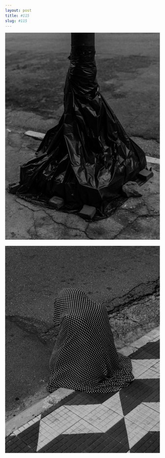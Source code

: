 ```yaml
---
layout: post
title: #115
slug: #115
---
```

<p class="description" style="text-align: justify;">
<img src="/assets/danilo-luna-snapshots-85.JPG" />
  <br>
  <br>
  <img src="/assets/danilo-luna-snapshots-86.JPG" />
  <br>
  <br>
